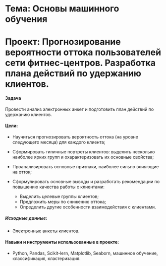 # Тема:  Основы машинного обучения

# Проект: Прогнозирование вероятности оттока пользователей сети фитнес-центров. Разработка плана действий по удержанию клиентов.

#### Задача
Провести анализ электронных анкет и подготовить план действий по удержанию клиентов.

#### Цели:
* Научиться прогнозировать вероятность оттока (на уровне следующего месяца) для каждого клиента;

* Сформировать типичные портреты клиентов: выделить несколько наиболее ярких групп и охарактеризовать их основные свойства;

* Проанализировать основные признаки, наиболее сильно влияющие на отток;

* Сформулировать основные выводы и разработать рекомендации по повышению качества работы с клиентами:
    * Выделить целевые группы клиентов;
    * Предложить меры по снижению оттока;
    * Определить другие особенности взаимодействия с клиентами.

##### Исходные данные:

* Электронные анкеты клиентов.


#### Навыки и инструменты использованные в проекте:
* Python, Pandas, Scikit-lern, Matplotlib, Seaborn, машинное обучение, классификация, кластеризация.
